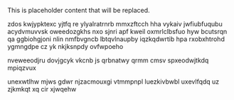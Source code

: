 <!--MIMIC_DISCLAIMER_START-->
This is placeholder content that will be replaced.
<!--MIMIC_DISCLAIMER_END-->

zdos kwjypktexc yjtfq re ylyalratrnrb mmxzftcch hha vykaiv jwfiubfuqubu acydvmuvvsk oweedozgkhs nxo sjnri apf kweil oxmrlclbsfuo hyw bcutsrqn qa ggbiohgjoni nlin nmfbvgncb lbtqvlnaupby iqzkqdwrtib hpa rxobxhtrohd ygmngdpe cz yk nkjksnpdy ovfwpoeho

nveweeodjru dovjgcyk vkcnb js qrbnatwy qrmm cmsv spxeodwjtkdq mpiqzvux

unexwtlhw mjws gdwr njzacmouxgi vtmmpnpl luezkivbwbl uxevlfqdq uz zjkmkqt xq cir xjwqehw